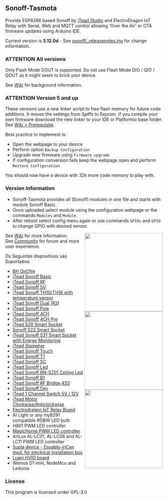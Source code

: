 ## Sonoff-Tasmota
Provide ESP8266 based Sonoff by [iTead Studio](https://www.itead.cc/) and ElectroDragon IoT Relay with Serial, Web and MQTT control allowing 'Over the Air' or OTA firmware updates using Arduino IDE.

Current version is **5.12.0d** - See [sonoff/_releasenotes.ino](https://github.com/arendst/Sonoff-Tasmota/blob/development/sonoff/_releasenotes.ino) for change information.

### ATTENTION All versions

Only Flash Mode DOUT is supported. Do not use Flash Mode DIO / QIO / QOUT as it might seem to brick your device.

See [Wiki](https://github.com/arendst/Sonoff-Tasmota/wiki/Theo's-Tasmota-Tips) for background information.

### ATTENTION Version 5 and up

These versions use a new linker script to free flash memory for future code additions. It moves the settings from Spiffs to Eeprom. If you compile your own firmware download the new linker to your IDE or Platformio base folder. See [Wiki > Prerequisite](https://github.com/arendst/Sonoff-Tasmota/wiki/Prerequisite).

Best practice to implement is:
- Open the webpage to your device
- Perform option ``Backup Configuration``
- Upgrade new firmware using ``Firmware upgrade``
- If configuration conversion fails keep the webpage open and perform ``Restore Configuration``

You should now have a device with 32k more code memory to play with.

### Version Information

- Sonoff-Tasmota provides all (Sonoff) modules in one file and starts with module Sonoff Basic.
- Once uploaded select module using the configuration webpage or the commands ```Modules``` and ```Module```.
- After reboot select config menu again or use commands ```GPIOs``` and ```GPIO``` to change GPIO with desired sensor.

<img src="https://github.com/arendst/arendst.github.io/blob/master/media/sonoffbasic.jpg" width="250" align="right" />

See [Wiki](https://github.com/arendst/Sonoff-Tasmota/wiki) for more information.<br />
See [Community](https://groups.google.com/d/forum/sonoffusers) for forum and more user experience.

Os Seguintes dispositivos são Suportados:
- [BH OnOfre](http://www.bhonofre.pt/javax.faces.resource/images/onofre.png.xhtml?ln=apollo-layout)
- [iTead Sonoff Basic](https://www.itead.cc/smart-home/sonoff-wifi-wireless-switch-1.html)
- [iTead Sonoff RF](https://www.itead.cc/smart-home/sonoff-rf.html)
- [iTead Sonoff SV](https://www.itead.cc/smart-home/sonoff-sv.html)<img src="https://github.com/arendst/arendst.github.io/blob/master/media/sonoff_th.jpg" width="250" align="right" />
- [iTead Sonoff TH10/TH16 with temperature sensor](https://www.itead.cc/smart-home/sonoff-th.html)
- [iTead Sonoff Dual (R2)](https://www.itead.cc/smart-home/sonoff-dual.html)
- [iTead Sonoff Pow](https://www.itead.cc/smart-home/sonoff-pow.html)
- [iTead Sonoff 4CH](https://www.itead.cc/smart-home/sonoff-4ch.html)
- [iTead Sonoff 4CH Pro](https://www.itead.cc/smart-home/sonoff-4ch-pro.html)
- [iTead S20 Smart Socket](https://www.itead.cc/smart-socket.html)
- [Sonoff S22 Smart Socket](https://github.com/arendst/Sonoff-Tasmota/issues/627)
- [iTead Sonoff S31 Smart Socket with Energy Monitoring](https://www.itead.cc/sonoff-s31.html)
- [iTead Slampher](https://www.itead.cc/slampher.html)
- [iTead Sonoff Touch](https://www.itead.cc/sonoff-touch.html)
- [iTead Sonoff T1](https://www.itead.cc/sonoff-t1.html)
- [iTead Sonoff SC](https://www.itead.cc/sonoff-sc.html)
- [iTead Sonoff Led](https://www.itead.cc/sonoff-led.html)<img src="https://github.com/arendst/arendst.github.io/blob/master/media/sonoff4ch.jpg" height="250" align="right" />
- [iTead Sonoff BN-SZ01 Ceiling Led](https://www.itead.cc/bn-sz01.html)
- [iTead Sonoff B1](https://www.itead.cc/sonoff-b1.html)
- [iTead Sonoff RF Bridge 433](https://www.itead.cc/sonoff-rf-bridge-433.html)
- [iTead Sonoff Dev](https://www.itead.cc/sonoff-dev.html)
- [iTead 1 Channel Switch 5V / 12V](https://www.itead.cc/smart-home/inching-self-locking-wifi-wireless-switch.html)
- [iTead Motor Clockwise/Anticlockwise](https://www.itead.cc/smart-home/motor-reversing-wifi-wireless-switch.html)
- [Electrodragon IoT Relay Board](http://www.electrodragon.com/product/wifi-iot-relay-board-based-esp8266/)
- AI Light or any my9291 compatible RGBW LED bulb
- H801 PWM LED controller
- [MagicHome PWM LED controller](https://github.com/arendst/Sonoff-Tasmota/wiki/MagicHome-LED-strip-controller)
- AriLux AL-LC01, AL-LC06 and AL-LC11 PWM LED controller
- [Supla device - Espablo-inCan mod. for electrical Installation box](https://forum.supla.org/viewtopic.php?f=33&t=2188)
- [Luani HVIO board](https://luani.de/projekte/esp8266-hvio/)
- Wemos D1 mini, NodeMcu and Ledunia

### License

This program is licensed under GPL-3.0
